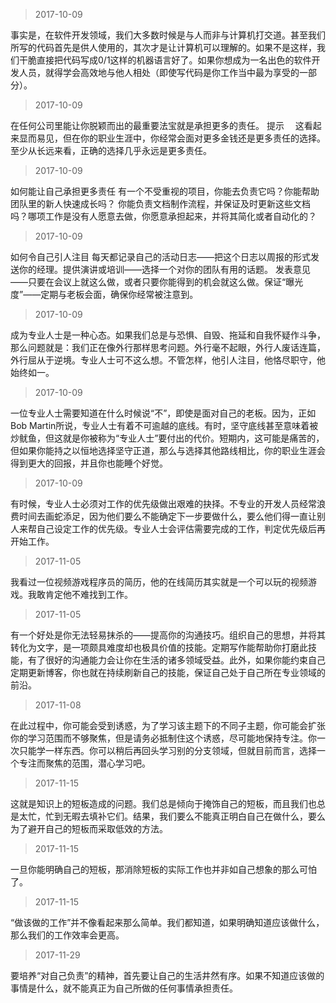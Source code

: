 
> 2017-10-09  

事实是，在软件开发领域，我们大多数时候是与人而非与计算机打交道。甚至我们所写的代码首先是供人使用的，其次才是让计算机可以理解的。如果不是这样，我们干脆直接把代码写成0/1这样的机器语言好了。如果你想成为一名出色的软件开发人员，就得学会高效地与他人相处（即使写代码是你工作当中最为享受的一部分）。

> 2017-10-09  

在任何公司里能让你脱颖而出的最重要法宝就是承担更多的责任。
  提示 　这看起来显而易见，但在你的职业生涯中，你经常会面对更多金钱还是更多责任的选择。至少从长远来看，正确的选择几乎永远是更多责任。

> 2017-10-09  

如何能让自己承担更多责任
有一个不受重视的项目，你能去负责它吗？你能帮助团队里的新人快速成长吗？
你能负责文档制作流程，并保证及时更新这些文档吗？哪项工作是没有人愿意去做，你愿意承担起来，并将其简化或者自动化的？

> 2017-10-09  

如何令自己引人注目
每天都记录自己的活动日志——把这个日志以周报的形式发送你的经理。提供演讲或培训——选择一个对你的团队有用的话题。
发表意见——只要在会议上就这么做，或者只要你能得到的机会就这么做。保证“曝光度”——定期与老板会面，确保你经常被注意到。

> 2017-10-09  

成为专业人士是一种心态。如果我们总是与恐惧、自毁、拖延和自我怀疑作斗争，那么问题就是：我们正在像外行那样思考问题。外行毫不起眼，外行人废话连篇，外行屈从于逆境。专业人士可不这么想。不管怎样，他引人注目，他恪尽职守，他始终如一。

> 2017-10-09  

一位专业人士需要知道在什么时候说“不”，即使是面对自己的老板。因为，正如Bob Martin所说，专业人士有着不可逾越的底线。有时，坚守底线甚至意味着被炒鱿鱼，但这就是你被称为“专业人士”要付出的代价。短期内，这可能是痛苦的，但如果你能持之以恒地选择坚守正道，那么与选择其他路线相比，你的职业生涯会得到更大的回报，并且你也能睡个好觉。

> 2017-10-09  

有时候，专业人士必须对工作的优先级做出艰难的抉择。不专业的开发人员经常浪费时间去画蛇添足，因为他们要么不能确定下一步要做什么，要么他们得一直让别人来帮自己设定工作的优先级。专业人士会评估需要完成的工作，判定优先级后再开始工作。

> 2017-11-05  

我看过一位视频游戏程序员的简历，他的在线简历其实就是一个可以玩的视频游戏。我敢肯定他不难找到工作。

> 2017-11-05  

有一个好处是你无法轻易抹杀的——提高你的沟通技巧。组织自己的思想，并将其转化为文字，是一项颇具难度却也极具价值的技能。定期写作能帮助你打磨此技能，有了很好的沟通能力会让你在生活的诸多领域受益。此外，如果你能约束自己定期更新博客，你也就在持续刷新自己的技能，保证自己处于自己所在专业领域的前沿。

> 2017-11-08  

在此过程中，你可能会受到诱惑，为了学习该主题下的不同子主题，你可能会扩张你的学习范围而不够聚焦，但是请务必抵制住这个诱惑，尽可能地保持专注。你一次只能学一样东西。你可以稍后再回头学习别的分支领域，但就目前而言，选择一个专注而聚焦的范围，潜心学习吧。

> 2017-11-15  

这就是知识上的短板造成的问题。我们总是倾向于掩饰自己的短板，而且我们也总是太忙，忙到无暇去填补它们。结果，我们要么不能真正明白自己在做什么，要么为了避开自己的短板而采取低效的方法。

> 2017-11-15  

一旦你能明确自己的短板，那消除短板的实际工作也并非如自己想象的那么可怕了。

> 2017-11-15  

“做该做的工作”并不像看起来那么简单。我们都知道，如果明确知道应该做什么，那么我们的工作效率会更高。

> 2017-11-29  

要培养“对自己负责”的精神，首先要让自己的生活井然有序。如果不知道应该做的事情是什么，就不能真正为自己所做的任何事情承担责任。
